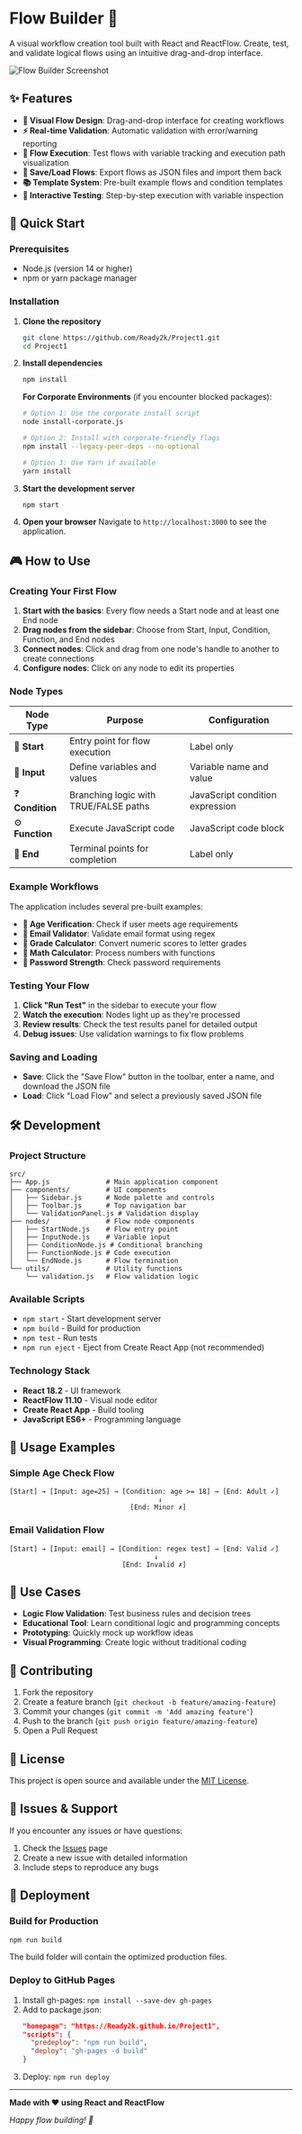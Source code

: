 # Flow Builder 🔄

A visual workflow creation tool built with React and ReactFlow. Create, test, and validate logical flows using an intuitive drag-and-drop interface.

![Flow Builder Screenshot](https://via.placeholder.com/800x400/667eea/ffffff?text=Flow+Builder+Interface)

## ✨ Features

- **🎨 Visual Flow Design**: Drag-and-drop interface for creating workflows
- **⚡ Real-time Validation**: Automatic validation with error/warning reporting
- **🧪 Flow Execution**: Test flows with variable tracking and execution path visualization
- **💾 Save/Load Flows**: Export flows as JSON files and import them back
- **📚 Template System**: Pre-built example flows and condition templates
- **🎯 Interactive Testing**: Step-by-step execution with variable inspection

## 🚀 Quick Start

### Prerequisites

- Node.js (version 14 or higher)
- npm or yarn package manager

### Installation

1. **Clone the repository**
   ```bash
   git clone https://github.com/Ready2k/Project1.git
   cd Project1
   ```

2. **Install dependencies**
   ```bash
   npm install
   ```

   **For Corporate Environments** (if you encounter blocked packages):
   ```bash
   # Option 1: Use the corporate install script
   node install-corporate.js
   
   # Option 2: Install with corporate-friendly flags
   npm install --legacy-peer-deps --no-optional
   
   # Option 3: Use Yarn if available
   yarn install
   ```

3. **Start the development server**
   ```bash
   npm start
   ```

4. **Open your browser**
   Navigate to `http://localhost:3000` to see the application.

## 🎮 How to Use

### Creating Your First Flow

1. **Start with the basics**: Every flow needs a Start node and at least one End node
2. **Drag nodes from the sidebar**: Choose from Start, Input, Condition, Function, and End nodes
3. **Connect nodes**: Click and drag from one node's handle to another to create connections
4. **Configure nodes**: Click on any node to edit its properties

### Node Types

| Node Type | Purpose | Configuration |
|-----------|---------|---------------|
| 🚀 **Start** | Entry point for flow execution | Label only |
| 📝 **Input** | Define variables and values | Variable name and value |
| ❓ **Condition** | Branching logic with TRUE/FALSE paths | JavaScript condition expression |
| ⚙️ **Function** | Execute JavaScript code | JavaScript code block |
| 🏁 **End** | Terminal points for completion | Label only |

### Example Workflows

The application includes several pre-built examples:

- **🎯 Age Verification**: Check if user meets age requirements
- **📧 Email Validator**: Validate email format using regex
- **🔢 Grade Calculator**: Convert numeric scores to letter grades
- **🧮 Math Calculator**: Process numbers with functions
- **🔐 Password Strength**: Check password requirements

### Testing Your Flow

1. **Click "Run Test"** in the sidebar to execute your flow
2. **Watch the execution**: Nodes light up as they're processed
3. **Review results**: Check the test results panel for detailed output
4. **Debug issues**: Use validation warnings to fix flow problems

### Saving and Loading

- **Save**: Click the "Save Flow" button in the toolbar, enter a name, and download the JSON file
- **Load**: Click "Load Flow" and select a previously saved JSON file

## 🛠️ Development

### Project Structure

```
src/
├── App.js              # Main application component
├── components/         # UI components
│   ├── Sidebar.js      # Node palette and controls
│   ├── Toolbar.js      # Top navigation bar
│   └── ValidationPanel.js # Validation display
├── nodes/              # Flow node components
│   ├── StartNode.js    # Flow entry point
│   ├── InputNode.js    # Variable input
│   ├── ConditionNode.js # Conditional branching
│   ├── FunctionNode.js # Code execution
│   └── EndNode.js      # Flow termination
└── utils/              # Utility functions
    └── validation.js   # Flow validation logic
```

### Available Scripts

- `npm start` - Start development server
- `npm build` - Build for production
- `npm test` - Run tests
- `npm run eject` - Eject from Create React App (not recommended)

### Technology Stack

- **React 18.2** - UI framework
- **ReactFlow 11.10** - Visual node editor
- **Create React App** - Build tooling
- **JavaScript ES6+** - Programming language

## 📖 Usage Examples

### Simple Age Check Flow

```
[Start] → [Input: age=25] → [Condition: age >= 18] → [End: Adult ✓]
                                     ↓
                              [End: Minor ✗]
```

### Email Validation Flow

```
[Start] → [Input: email] → [Condition: regex test] → [End: Valid ✓]
                                    ↓
                            [End: Invalid ✗]
```

## 🎯 Use Cases

- **Logic Flow Validation**: Test business rules and decision trees
- **Educational Tool**: Learn conditional logic and programming concepts
- **Prototyping**: Quickly mock up workflow ideas
- **Visual Programming**: Create logic without traditional coding

## 🤝 Contributing

1. Fork the repository
2. Create a feature branch (`git checkout -b feature/amazing-feature`)
3. Commit your changes (`git commit -m 'Add amazing feature'`)
4. Push to the branch (`git push origin feature/amazing-feature`)
5. Open a Pull Request

## 📝 License

This project is open source and available under the [MIT License](LICENSE).

## 🐛 Issues & Support

If you encounter any issues or have questions:

1. Check the [Issues](https://github.com/Ready2k/Project1/issues) page
2. Create a new issue with detailed information
3. Include steps to reproduce any bugs

## 🚀 Deployment

### Build for Production

```bash
npm run build
```

The build folder will contain the optimized production files.

### Deploy to GitHub Pages

1. Install gh-pages: `npm install --save-dev gh-pages`
2. Add to package.json:
   ```json
   "homepage": "https://Ready2k.github.io/Project1",
   "scripts": {
     "predeploy": "npm run build",
     "deploy": "gh-pages -d build"
   }
   ```
3. Deploy: `npm run deploy`

---

**Made with ❤️ using React and ReactFlow**

*Happy flow building! 🎉*